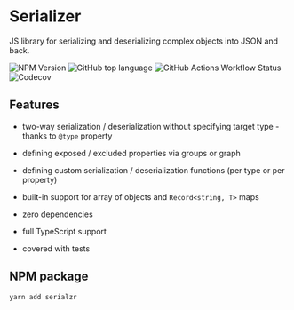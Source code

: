 # Serializer

JS library for serializing and deserializing complex objects into JSON and back.

![NPM Version](https://img.shields.io/npm/v/serialzr)
![GitHub top language](https://img.shields.io/github/languages/top/l00k/serialzr)
![GitHub Actions Workflow Status](https://img.shields.io/github/actions/workflow/status/l00k/serialzr/ci.yaml?branch=master)
![Codecov](https://img.shields.io/codecov/c/github/l00k/serialzr)

## Features
- two-way serialization / deserialization without specifying target type - thanks to `@type` property
- defining exposed / excluded properties via groups or graph
- defining custom serialization / deserialization functions (per type or per property)
- built-in support for array of objects and `Record<string, T>` maps


- zero dependencies
- full TypeScript support
- covered with tests

## NPM package
```bash
yarn add serialzr
```
